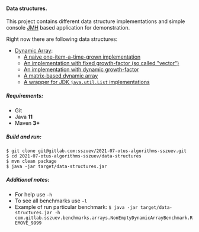 #### Data structures.

This project contains different data structure implementations and simple
console [JMH](https://openjdk.java.net/projects/code-tools/jmh) based application for demonstration.

Right now there are following data structures:

- [Dynamic Array](src/main/java/com/gitlab/sszuev/arrays/DynamicArray.java):
    * [A naive one-item-a-time-grown implementation](src/main/java/com/gitlab/sszuev/arrays/SimpleDynamicArray.java)
    * [An implementation with fixed growth-factor (so called "vector")](src/main/java/com/gitlab/sszuev/arrays/FixedVectorDynamicArray.java)
    * [An implementation with dynamic growth-factor](src/main/java/com/gitlab/sszuev/arrays/FactorVectorDynamicArray.java)
    * [A matrix-based dynamic array](src/main/java/com/gitlab/sszuev/arrays/MatrixDynamicArray.java)
    * [A wrapper for JDK `java.util.List` implementations](src/main/java/com/gitlab/sszuev/arrays/JDKListDynamicArray.java)

##### Requirements:

- Git
- Java **11**
- Maven **3+**

##### Build and run:

```
$ git clone git@gitlab.com:sszuev/2021-07-otus-algorithms-sszuev.git
$ cd 2021-07-otus-algorithms-sszuev/data-structures
$ mvn clean package
$ java -jar target/data-structures.jar
```

##### Additional notes:

- For help use `-h`
- To see all benchmarks use `-l`
- Example of run particular
  benchmark: `$ java -jar target/data-structures.jar -h com.gitlab.sszuev.benchmarks.arrays.NonEmptyDynamicArrayBenchmark.REMOVE_9999`